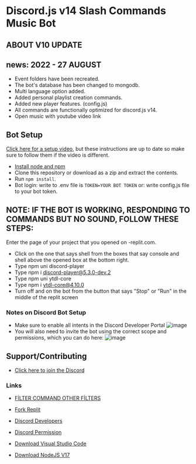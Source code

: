 # Discord.js v14 Slash Commands Music Bot

## ABOUT V10 UPDATE
## news: 2022 - 27 AUGUST
- Event folders have been recreated.
- The bot's database has been changed to mongodb.
- Multi language option added.
- Added personal playlist creation commands.
- Added new player features. (config.js)
- All commands are functionally optimized for discord.js v14.
- Open music with youtube video link

## Bot Setup

[Click here for a setup video](https://youtu.be/LQ24tdW5d8k), but these instructions are up to date so make sure to follow them if the video is different.

- [Install node and npm](https://docs.npmjs.com/downloading-and-installing-node-js-and-npm#using-a-node-version-manager-to-install-nodejs-and-npm)
- Clone this repository or download as a zip and extract the contents.
- Run `npm install`.
- Bot login: write to .env file is `TOKEN=YOUR BOT TOKEN` or: write config.js file to your bot token.


## NOTE: IF THE BOT IS WORKING, RESPONDING TO COMMANDS BUT NO SOUND, FOLLOW THESE STEPS:
Enter the page of your project that you opened on -replit.com.
- Click on the one that says shell from the boxes that say console and shell above the opened box at the bottom right.
- Type npm uni discord-player
- Type npm i discord-player@5.3.0-dev.2
- Type npm uni ytdl-core
- Type npm i ytdl-core@4.10.0
- Turn off and on the bot from the button that says "Stop" or "Run" in the middle of the replit screen


### Notes on Discord Bot Setup
- Make sure to enable all intents in the Discord Developer Portal
![image](https://user-images.githubusercontent.com/4060573/181925950-0403ec46-f606-4ae2-bac8-6a2e30d10d9f.png)
- You will also need to invite the bot using the correct scope and permissions, which you can do here:
![image](https://user-images.githubusercontent.com/4060573/181926061-310e817a-97c5-48d8-adce-77a505c36336.png)

## Support/Contributing
- [Click here to join the Discord](https://discord.gg/Fy4WmSThRZ)

### Links

- [FİLTER COMMAND OTHER FİLTERS](https://discord-player.js.org/docs/main/master/class/AudioFilters)

- [Fork Replit](https://replit.com/)

- [Discord Developers](https://discord.dev)

- [Discord Permission](https://bit.ly/3L4RZpi)

- [Download Visual Studio Code](https://code.visualstudio.com/download)

- [Download NodeJS V17](https://nodejs.org/)
